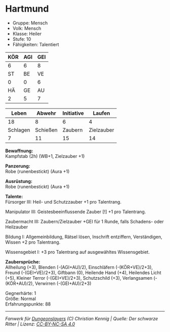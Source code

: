 # Hartmund  
- Gruppe: Mensch  
- Volk: Mensch  
- Klasse: Heiler  
- Stufe: 10  
- Fähigkeiten: Talentiert  


| KÖR | AGI | GEI |  
| --- | --- | --- |  
| 6   | 6   | 8   |
| ST  | BE  | VE  |  
| 0   | 0   | 6   |
| HÄ  | GE  | AU  |  
| 2   | 5   | 7   |


| Leben    | Abwehr   | Initiative | Laufen     |
| -------- | -------- | ---------- | ---------- |
| 18       | 8        | 6          | 4          |
| Schlagen | Schießen | Zaubern    | Zielzauber |
| 7        | 11       | 15         | 14         |

**Bewaffnung:**  
Kampfstab (2h) (WB+1, Zielzauber +1)

**Panzerung:**  
Robe (runenbestickt) (Aura +1)

**Ausrüstung:**  
Robe (runenbestickt) (Aura +1)

**Talente:**  
Fürsorger III: Heil- und Schutzzauber +1 pro Talentrang. 

Manipulator III: Geistesbeeinflussende Zauber [!] +1 pro Talentrang. 

Zaubermacht III: Zaubern/Zielzauber +GEI für 1 Runde, falls Schadens- oder Heilzauber 

Bildung I: Allgemeinbildung, Rätsel lösen, Inschrift entziffern, Verständigen, Wissen +2 pro Talentrang. 

Wissensgebiet I: +3 pro Talentrang auf ausgewähltes Wissensgebiet. 


**Zaubersprüche:**  
Allheilung (+3), Blenden (-(AGI+AU)/2), Einschläfern (-(KÖR+VE)/2+3), Freund (-(GEI+VE)/2+3), Giftbann (0), Heilende Hand (+4), Heilendes Licht (+5), Kleiner Terror (-(GEI+VE)/2+3), Schutzschild (+3), Verlangsamen (-(KÖR+AU)/2), Verwirren (-(GEI+AU)/2+3)

Gegnerhärte: 1  
Größe: Normal  
Erfahrungspunkte: 88  



___
*Fanwerk für [Dungeonslayers](https://www.dungeonslayers.net/) (C) Christian Kennig | Quelle: Der schwarze Ritter | Lizenz: [CC-BY-NC-SA 4.0](https://creativecommons.org/licenses/by-nc-sa/4.0/deed.de)*